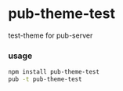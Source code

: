 # pub-theme-test

test-theme for pub-server

### usage

```sh
npm install pub-theme-test
pub -t pub-theme-test
```

